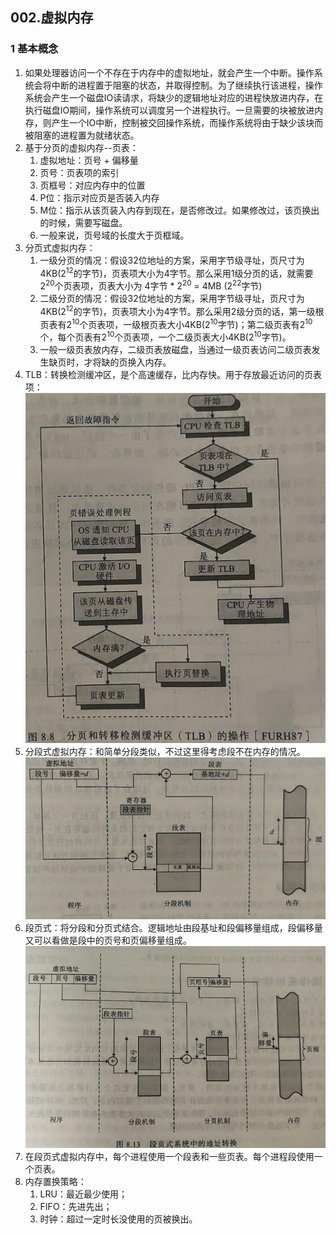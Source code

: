 ## **002.虚拟内存**

### **1 基本概念**

1. 如果处理器访问一个不存在于内存中的虚拟地址，就会产生一个中断。操作系统会将中断的进程置于阻塞的状态，并取得控制。为了继续执行该进程，操作系统会产生一个磁盘IO读请求，将缺少的逻辑地址对应的进程快放进内存，在执行磁盘IO期间，操作系统可以调度另一个进程执行。一旦需要的块被放进内存，则产生一个IO中断，控制被交回操作系统，而操作系统将由于缺少该块而被阻塞的进程置为就绪状态。
2. 基于分页的虚拟内存--页表：
    1. 虚拟地址：页号 + 偏移量
    2. 页号：页表项的索引
    3. 页框号：对应内存中的位置
    4. P位：指示对应页是否装入内存
    5. M位：指示从该页装入内存到现在，是否修改过。如果修改过，该页换出的时候，需要写磁盘。
    6. 一般来说，页号域的长度大于页框域。
3. 分页式虚拟内存：
    1. 一级分页的情况：假设32位地址的方案，采用字节级寻址，页尺寸为4KB(2<sup>12</sup>的字节)，页表项大小为4字节。那么采用1级分页的话，就需要2<sup>20</sup>个页表项，页表大小为 4字节 * 2<sup>20</sup> = 4MB (2<sup>22</sup>字节)
    2. 二级分页的情况：假设32位地址的方案，采用字节级寻址，页尺寸为4KB(2<sup>12</sup>的字节)，页表项大小为4字节。那么采用2级分页的话，第一级根页表有2<sup>10</sup>个页表项，一级根页表大小4KB(2<sup>10</sup>字节)；第二级页表有2<sup>10</sup>个，每个页表有2<sup>10</sup>个页表项，一个二级页表大小4KB(2<sup>10</sup>字节)。
    3. 一般一级页表放内存，二级页表放磁盘，当通过一级页表访问二级页表发生缺页时，才将缺的页换入内存。
3. TLB：转换检测缓冲区，是个高速缓存，比内存快。用于存放最近访问的页表项：      
![TLB相关操作][1]
4. 分段式虚拟内存：和简单分段类似，不过这里得考虑段不在内存的情况。     
![分段式][2]
5. 段页式：将分段和分页式结合。逻辑地址由段基址和段偏移量组成，段偏移量又可以看做是段中的页号和页偏移量组成。    
![段页式][3]
6. 在段页式虚拟内存中，每个进程使用一个段表和一些页表。每个进程段使用一个页表。
7. 内存置换策略：
    1. LRU：最近最少使用；
    2. FIFO：先进先出；
    3. 时钟：超过一定时长没使用的页被换出。







[1]: ./../resource/002-1.TLB相关操作.jpg
[2]: ./../resource/002-2.分段式.jpg
[3]: ./../resource/002-3.段页式.jpg